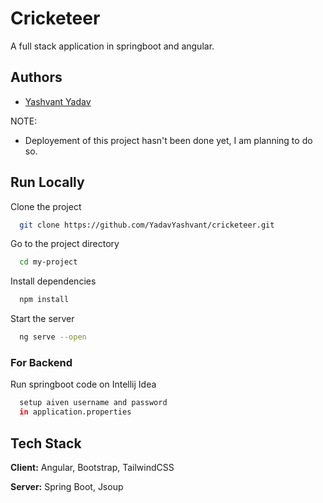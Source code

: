 
# Cricketeer

A full stack application in springboot and angular.
## Authors

- [Yashvant Yadav](https://www.github.com/YadavYashvant)

NOTE: 
- Deployement of this project hasn't  been done yet, I am planning to do so.


## Run Locally

Clone the project

```bash
  git clone https://github.com/YadavYashvant/cricketeer.git
```

Go to the project directory

```bash
  cd my-project
```

Install dependencies

```bash
  npm install
```

Start the server

```bash
  ng serve --open
```

### For Backend
Run springboot code on Intellij Idea

```bash
  setup aiven username and password
  in application.properties
```


## Tech Stack

**Client:** Angular, Bootstrap, TailwindCSS

**Server:** Spring Boot, Jsoup

